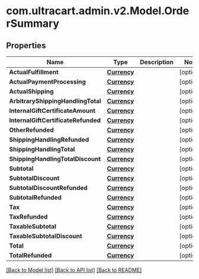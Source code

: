 # com.ultracart.admin.v2.Model.OrderSummary
## Properties

Name | Type | Description | Notes
------------ | ------------- | ------------- | -------------
**ActualFulfillment** | [**Currency**](Currency.md) |  | [optional] 
**ActualPaymentProcessing** | [**Currency**](Currency.md) |  | [optional] 
**ActualShipping** | [**Currency**](Currency.md) |  | [optional] 
**ArbitraryShippingHandlingTotal** | [**Currency**](Currency.md) |  | [optional] 
**InternalGiftCertificateAmount** | [**Currency**](Currency.md) |  | [optional] 
**InternalGiftCertificateRefunded** | [**Currency**](Currency.md) |  | [optional] 
**OtherRefunded** | [**Currency**](Currency.md) |  | [optional] 
**ShippingHandlingRefunded** | [**Currency**](Currency.md) |  | [optional] 
**ShippingHandlingTotal** | [**Currency**](Currency.md) |  | [optional] 
**ShippingHandlingTotalDiscount** | [**Currency**](Currency.md) |  | [optional] 
**Subtotal** | [**Currency**](Currency.md) |  | [optional] 
**SubtotalDiscount** | [**Currency**](Currency.md) |  | [optional] 
**SubtotalDiscountRefunded** | [**Currency**](Currency.md) |  | [optional] 
**SubtotalRefunded** | [**Currency**](Currency.md) |  | [optional] 
**Tax** | [**Currency**](Currency.md) |  | [optional] 
**TaxRefunded** | [**Currency**](Currency.md) |  | [optional] 
**TaxableSubtotal** | [**Currency**](Currency.md) |  | [optional] 
**TaxableSubtotalDiscount** | [**Currency**](Currency.md) |  | [optional] 
**Total** | [**Currency**](Currency.md) |  | [optional] 
**TotalRefunded** | [**Currency**](Currency.md) |  | [optional] 


[[Back to Model list]](../README.md#documentation-for-models) [[Back to API list]](../README.md#documentation-for-api-endpoints) [[Back to README]](../README.md)

